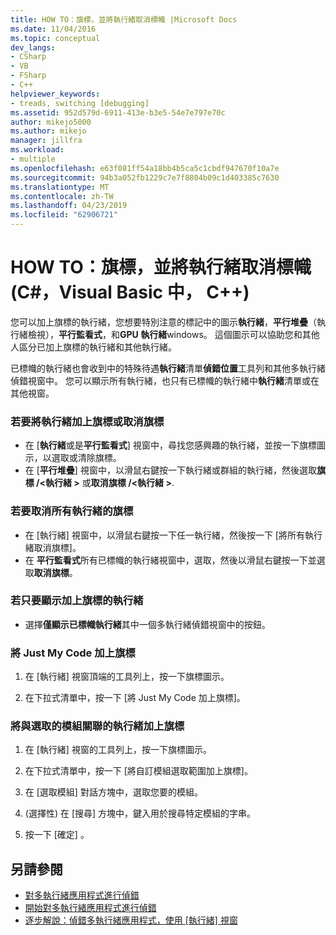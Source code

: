 ```yaml
---
title: HOW TO：旗標，並將執行緒取消標幟 |Microsoft Docs
ms.date: 11/04/2016
ms.topic: conceptual
dev_langs:
- CSharp
- VB
- FSharp
- C++
helpviewer_keywords:
- treads, switching [debugging]
ms.assetid: 952d579d-6911-413e-b3e5-54e7e797e70c
author: mikejo5000
ms.author: mikejo
manager: jillfra
ms.workload:
- multiple
ms.openlocfilehash: e63f081ff54a18bb4b5ca5c1cbdf947670f10a7e
ms.sourcegitcommit: 94b3a052fb1229c7e7f8804b09c1d403385c7630
ms.translationtype: MT
ms.contentlocale: zh-TW
ms.lasthandoff: 04/23/2019
ms.locfileid: "62906721"
---
```

# <a name="how-to-flag-and-unflag-threads-c-visual-basic-c"></a>HOW TO：旗標，並將執行緒取消標幟 (C#，Visual Basic 中， C++)

您可以加上旗標的執行緒，您想要特別注意的標記中的圖示**執行緒**，**平行堆疊**（執行緒檢視），**平行監看式**，和**GPU 執行緒**windows。 這個圖示可以協助您和其他人區分已加上旗標的執行緒和其他執行緒。

已標幟的執行緒也會收到中的特殊待遇**執行緒**清單**偵錯位置**工具列和其他多執行緒偵錯視窗中。 您可以顯示所有執行緒，也只有已標幟的執行緒中**執行緒**清單或在其他視窗。

### <a name="to-flag-or-unflag-a-thread"></a>若要將執行緒加上旗標或取消旗標

- 在 [**執行緒**或是**平行監看式**] 視窗中，尋找您感興趣的執行緒，並按一下旗標圖示，以選取或清除旗標。
- 在 [**平行堆疊**] 視窗中，以滑鼠右鍵按一下執行緒或群組的執行緒，然後選取**旗標 /\<執行緒 >** 或**取消旗標 /\<執行緒 >**.

### <a name="to-unflag-all-threads"></a>若要取消所有執行緒的旗標

- 在 [執行緒] 視窗中，以滑鼠右鍵按一下任一執行緒，然後按一下 [將所有執行緒取消旗標]。
- 在 **平行監看式**所有已標幟的執行緒視窗中，選取，然後以滑鼠右鍵按一下並選取**取消旗標**。

### <a name="to-display-only-flagged-threads"></a>若只要顯示加上旗標的執行緒

- 選擇**僅顯示已標幟執行緒**其中一個多執行緒偵錯視窗中的按鈕。

### <a name="to-flag-just-my-code"></a>將 Just My Code 加上旗標

1. 在 [執行緒] 視窗頂端的工具列上，按一下旗標圖示。

2. 在下拉式清單中，按一下 [將 Just My Code 加上旗標]。

### <a name="to-flag-threads-that-are-associated-with-selected-modules"></a>將與選取的模組關聯的執行緒加上旗標

1. 在 [執行緒] 視窗的工具列上，按一下旗標圖示。

2. 在下拉式清單中，按一下 [將自訂模組選取範圍加上旗標]。

3. 在 [選取模組] 對話方塊中，選取您要的模組。

4. (選擇性) 在 [搜尋] 方塊中，鍵入用於搜尋特定模組的字串。

5. 按一下 [確定] 。

## <a name="see-also"></a>另請參閱
- [對多執行緒應用程式進行偵錯](../debugger/debug-multithreaded-applications-in-visual-studio.md)
- [開始對多執行緒應用程式進行偵錯](../debugger/get-started-debugging-multithreaded-apps.md)
- [逐步解說：偵錯多執行緒應用程式，使用 [執行緒] 視窗](../debugger/how-to-use-the-threads-window.md)